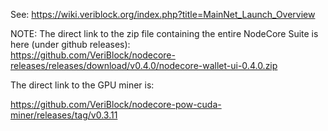 See: https://wiki.veriblock.org/index.php?title=MainNet_Launch_Overview


NOTE: The direct link to the zip file containing the entire NodeCore Suite is here (under github releases):  
https://github.com/VeriBlock/nodecore-releases/releases/download/v0.4.0/nodecore-wallet-ui-0.4.0.zip

The direct link to the GPU miner is:

https://github.com/VeriBlock/nodecore-pow-cuda-miner/releases/tag/v0.3.11
